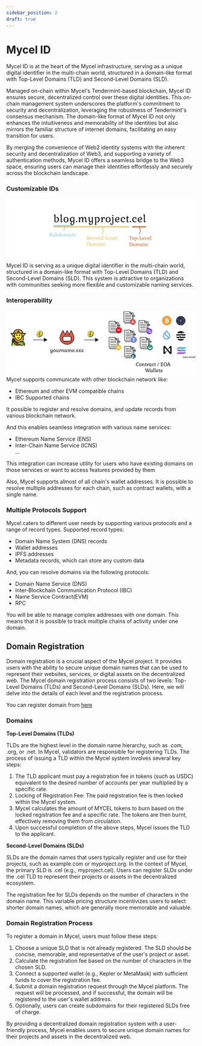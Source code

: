 ```yaml
---
sidebar_position: 2
draft: true
---
```


# Mycel ID

Mycel ID is at the heart of the Mycel infrastructure, serving as a unique digital identifier in the multi-chain world, structured in a domain-like format with Top-Level Domains (TLD) and Second-Level Domains (SLD).

Managed on-chain within Mycel's Tendermint-based blockchain, Mycel ID ensures secure, decentralized control over these digital identities. This on-chain management system underscores the platform's commitment to security and decentralization, leveraging the robustness of Tendermint's consensus mechanism. The domain-like format of Mycel ID not only enhances the intuitiveness and memorability of the identities but also mirrors the familiar structure of internet domains, facilitating an easy transition for users.

By merging the convenience of Web2 identity systems with the inherent security and decentralization of Web3, and supporting a variety of authentication methods, Mycel ID offers a seamless bridge to the Web3 space, ensuring users can manage their identities effortlessly and securely across the blockchain landscape.

### Customizable IDs

![domain](../../assets/domain_top.png)
Mycel ID is serving as a unique digital identifier in the multi-chain world, structured in a domain-like format with Top-Level Domains (TLD) and Second-Level Domains (SLD).
This system is attractive to organizations with communities seeking more flexible and customizable naming services.

### Interoperability

![multiwallet](../../assets/multiwallet.png)
Mycel supports communicate with other blockchain network like:

- Ethereum and other EVM compatible chains
- IBC Supported chains

It possible to register and resolve domains, and update records from various blockchain network.

And this enables seamless integration with various name services:

- Ethereum Name Service (ENS)
- Inter-Chain Name Service (ICNS)  
  ...

This integration can increase utility for users who have existing domains on those services or want to access features provided by them

Also, Mycel supports almost of all chain's wallet addresses.
It is possible to resolve multiple addresses for each chain, such as contract wallets, with a single name.

### Multiple Protocols Support

Mycel caters to different user needs by supporting various protocols and a range of record types.
Supported record types:

- Domain Name System (DNS) records
- Wallet addresses
- IPFS addresses
- Metadata records, which can store any custom data

And, you can resolve domains via the following protocols:

- Domain Name Service (DNS)
- Inter‑Blockchain Communication Protocol (IBC)
- Name Service Contract(EVM)
- RPC

You will be able to manage complex addresses with one domain.
This means that it is possible to track multiple chains of activity under one domain.

## Domain Registration

Domain registration is a crucial aspect of the Mycel project.
It provides users with the ability to secure unique domain names that can be used to represent their websites, services, or digital assets on the decentralized web. The Mycel domain registration process consists of two levels: Top-Level Domains (TLDs) and Second-Level Domains (SLDs). Here, we will delve into the details of each level and the registration process.

You can register domain from [here](/overview/products/dashboard)

### Domains

**Top-Level Domains (TLDs)**

TLDs are the highest level in the domain name hierarchy, such as .com, .org, or .net. In Mycel, validators are responsible for registering TLDs.
The process of issuing a TLD within the Mycel system involves several key steps:

1. The TLD applicant must pay a registration fee in tokens (such as USDC) equivalent to the desired number of accounts per year multiplied by a specific rate.
2. Locking of Registration Fee: The paid registration fee is then locked within the Mycel system.
3. Mycel calculates the amount of MYCEL tokens to burn based on the locked registration fee and a specific rate. The tokens are then burnt, effectively removing them from circulation.
4. Upon successful completion of the above steps, Mycel issues the TLD to the applicant.

**Second-Level Domains (SLDs)**

SLDs are the domain names that users typically register and use for their projects, such as example.com or myproject.org. In the context of Mycel, the primary SLD is .cel (e.g., myproject.cel). Users can register SLDs under the .cel TLD to represent their projects or assets in the decentralized ecosystem.

The registration fee for SLDs depends on the number of characters in the domain name.
This variable pricing structure incentivizes users to select shorter domain names, which are generally more memorable and valuable.

### Domain Registration Process

To register a domain in Mycel, users must follow these steps:

1. Choose a unique SLD that is not already registered. The SLD should be concise, memorable, and representative of the user's project or asset.
2. Calculate the registration fee based on the number of characters in the chosen SLD.
3. Connect a supported wallet (e.g., Kepler or MetaMask) with sufficient funds to cover the registration fee.
4. Submit a domain registration request through the Mycel platform. The request will be processed, and if successful, the domain will be registered to the user's wallet address.
5. Optionally, users can create subdomains for their registered SLDs free of charge.

By providing a decentralized domain registration system with a user-friendly process, Mycel enables users to secure unique domain names for their projects and assets in the decentralized web.
